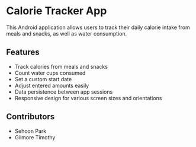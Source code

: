 # Calorie Tracker App

This Android application allows users to track their daily calorie intake from meals and snacks, as well as water consumption.

## Features

- Track calories from meals and snacks
- Count water cups consumed
- Set a custom start date
- Adjust entered amounts easily
- Data persistence between app sessions
- Responsive design for various screen sizes and orientations


## Contributors

- Sehoon Park
- Gilmore Timothy
